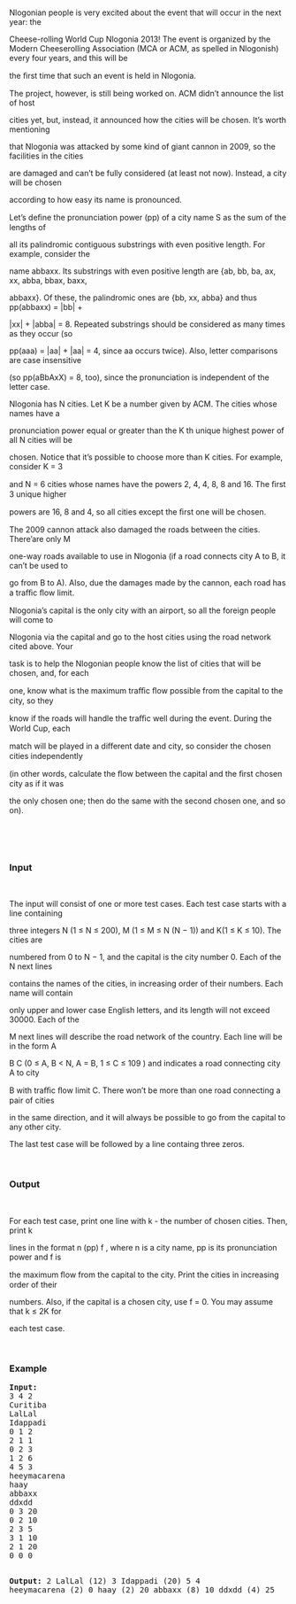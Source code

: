 <p>&nbsp;</p>
<div id="_mcePaste" style="position: absolute; left: -10000px; top: 5px; width: 1px; height: 1px; overflow-x: hidden; overflow-y: hidden;">Nlogonian people is very excited about the event that will occur in the next year: the</div>
<div id="_mcePaste" style="position: absolute; left: -10000px; top: 5px; width: 1px; height: 1px; overflow-x: hidden; overflow-y: hidden;">Cheese-rolling World Cup Nlogonia 2013! The event is organized by the Modern Cheeserolling Association (MCA or ACM, as spelled in Nlogonish) every four years, and this will be</div>
<div id="_mcePaste" style="position: absolute; left: -10000px; top: 5px; width: 1px; height: 1px; overflow-x: hidden; overflow-y: hidden;">the ﬁrst time that such an event is held in Nlogonia.</div>
<div id="_mcePaste" style="position: absolute; left: -10000px; top: 5px; width: 1px; height: 1px; overflow-x: hidden; overflow-y: hidden;">The project, however, is still being worked on. ACM didn’t announce the list of host</div>
<div id="_mcePaste" style="position: absolute; left: -10000px; top: 5px; width: 1px; height: 1px; overflow-x: hidden; overflow-y: hidden;">cities yet, but, instead, it announced how the cities will be chosen. It’s worth mentioning</div>
<div id="_mcePaste" style="position: absolute; left: -10000px; top: 5px; width: 1px; height: 1px; overflow-x: hidden; overflow-y: hidden;">that Nlogonia was attacked by some kind of giant cannon in 2009, so the facilities in the cities</div>
<div id="_mcePaste" style="position: absolute; left: -10000px; top: 5px; width: 1px; height: 1px; overflow-x: hidden; overflow-y: hidden;">are damaged and can’t be fully considered (at least not now). Instead, a city will be chosen</div>
<div id="_mcePaste" style="position: absolute; left: -10000px; top: 5px; width: 1px; height: 1px; overflow-x: hidden; overflow-y: hidden;">according to how easy its name is pronounced.</div>
<div id="_mcePaste" style="position: absolute; left: -10000px; top: 5px; width: 1px; height: 1px; overflow-x: hidden; overflow-y: hidden;">Let’s deﬁne the pronunciation power (pp) of a city name S as the sum of the lengths of</div>
<div id="_mcePaste" style="position: absolute; left: -10000px; top: 5px; width: 1px; height: 1px; overflow-x: hidden; overflow-y: hidden;">all its palindromic contiguous substrings with even positive length. For example, consider the</div>
<div id="_mcePaste" style="position: absolute; left: -10000px; top: 5px; width: 1px; height: 1px; overflow-x: hidden; overflow-y: hidden;">name abbaxx. Its substrings with even positive length are {ab, bb, ba, ax, xx, abba, bbax, baxx,</div>
<div id="_mcePaste" style="position: absolute; left: -10000px; top: 5px; width: 1px; height: 1px; overflow-x: hidden; overflow-y: hidden;">abbaxx}. Of these, the palindromic ones are {bb, xx, abba} and thus pp(abbaxx) = |bb| +</div>
<div id="_mcePaste" style="position: absolute; left: -10000px; top: 5px; width: 1px; height: 1px; overflow-x: hidden; overflow-y: hidden;">|xx| + |abba| = 8. Repeated substrings should be considered as many times as they occur (so</div>
<div id="_mcePaste" style="position: absolute; left: -10000px; top: 5px; width: 1px; height: 1px; overflow-x: hidden; overflow-y: hidden;">pp(aaa) = |aa| + |aa| = 4, since aa occurs twice). Also, letter comparisons are case insensitive</div>
<div id="_mcePaste" style="position: absolute; left: -10000px; top: 5px; width: 1px; height: 1px; overflow-x: hidden; overflow-y: hidden;">(so pp(aBbAxX) = 8, too), since the pronunciation is independent of the letter case.</div>
<div id="_mcePaste" style="position: absolute; left: -10000px; top: 5px; width: 1px; height: 1px; overflow-x: hidden; overflow-y: hidden;">Nlogonia has N cities. Let K be a number given by ACM. The cities whose names have a</div>
<div id="_mcePaste" style="position: absolute; left: -10000px; top: 5px; width: 1px; height: 1px; overflow-x: hidden; overflow-y: hidden;">pronunciation power equal or greater than the K th unique highest power of all N cities will be</div>
<div id="_mcePaste" style="position: absolute; left: -10000px; top: 5px; width: 1px; height: 1px; overflow-x: hidden; overflow-y: hidden;">chosen. Notice that it’s possible to choose more than K cities. For example, consider K = 3</div>
<div id="_mcePaste" style="position: absolute; left: -10000px; top: 5px; width: 1px; height: 1px; overflow-x: hidden; overflow-y: hidden;">and N = 6 cities whose names have the powers 2, 4, 4, 8, 8 and 16. The ﬁrst 3 unique higher</div>
<div id="_mcePaste" style="position: absolute; left: -10000px; top: 5px; width: 1px; height: 1px; overflow-x: hidden; overflow-y: hidden;">powers are 16, 8 and 4, so all cities except the ﬁrst one will be chosen.</div>
<div id="_mcePaste" style="position: absolute; left: -10000px; top: 5px; width: 1px; height: 1px; overflow-x: hidden; overflow-y: hidden;">The 2009 cannon attack also damaged the roads between the cities. There’are only M</div>
<div id="_mcePaste" style="position: absolute; left: -10000px; top: 5px; width: 1px; height: 1px; overflow-x: hidden; overflow-y: hidden;">one-way roads available to use in Nlogonia (if a road connects city A to B, it can’t be used to</div>
<div id="_mcePaste" style="position: absolute; left: -10000px; top: 5px; width: 1px; height: 1px; overflow-x: hidden; overflow-y: hidden;">go from B to A). Also, due the damages made by the cannon, each road has a traﬃc ﬂow limit.</div>
<div id="_mcePaste" style="position: absolute; left: -10000px; top: 5px; width: 1px; height: 1px; overflow-x: hidden; overflow-y: hidden;">Nlogonia’s capital is the only city with an airport, so all the foreign people will come to</div>
<div id="_mcePaste" style="position: absolute; left: -10000px; top: 5px; width: 1px; height: 1px; overflow-x: hidden; overflow-y: hidden;">Nlogonia via the capital and go to the host cities using the road network cited above. Your</div>
<div id="_mcePaste" style="position: absolute; left: -10000px; top: 5px; width: 1px; height: 1px; overflow-x: hidden; overflow-y: hidden;">task is to help the Nlogonian people know the list of cities that will be chosen, and, for each</div>
<div id="_mcePaste" style="position: absolute; left: -10000px; top: 5px; width: 1px; height: 1px; overflow-x: hidden; overflow-y: hidden;">one, know what is the maximum traﬃc ﬂow possible from the capital to the city, so they</div>
<div id="_mcePaste" style="position: absolute; left: -10000px; top: 5px; width: 1px; height: 1px; overflow-x: hidden; overflow-y: hidden;">know if the roads will handle the traﬃc well during the event. During the World Cup, each</div>
<div id="_mcePaste" style="position: absolute; left: -10000px; top: 5px; width: 1px; height: 1px; overflow-x: hidden; overflow-y: hidden;">match will be played in a diﬀerent date and city, so consider the chosen cities independently</div>
<div id="_mcePaste" style="position: absolute; left: -10000px; top: 5px; width: 1px; height: 1px; overflow-x: hidden; overflow-y: hidden;">(in other words, calculate the ﬂow between the capital and the ﬁrst chosen city as if it was</div>
<div id="_mcePaste" style="position: absolute; left: -10000px; top: 5px; width: 1px; height: 1px; overflow-x: hidden; overflow-y: hidden;">the only chosen one; then do the same with the second chosen one, and so on).</div>
<p>&nbsp;</p>
<p>Nlogonian people is very excited about the event that will occur in the next year: the</p>
<p>Cheese-rolling World Cup Nlogonia 2013! The event is organized by the Modern Cheeserolling Association (MCA or ACM, as spelled in Nlogonish) every four years, and this will be</p>
<p>the ﬁrst time that such an event is held in Nlogonia.</p>
<p>The project, however, is still being worked on. ACM didn’t announce the list of host</p>
<p>cities yet, but, instead, it announced how the cities will be chosen. It’s worth mentioning</p>
<p>that Nlogonia was attacked by some kind of giant cannon in 2009, so the facilities in the cities</p>
<p>are damaged and can’t be fully considered (at least not now). Instead, a city will be chosen</p>
<p>according to how easy its name is pronounced.</p>
<p>Let’s deﬁne the pronunciation power (pp) of a city name S as the sum of the lengths of</p>
<p>all its palindromic contiguous substrings with even positive length. For example, consider the</p>
<p>name abbaxx. Its substrings with even positive length are {ab, bb, ba, ax, xx, abba, bbax, baxx,</p>
<p>abbaxx}. Of these, the palindromic ones are {bb, xx, abba} and thus pp(abbaxx) = |bb| +</p>
<p>|xx| + |abba| = 8. Repeated substrings should be considered as many times as they occur (so</p>
<p>pp(aaa) = |aa| + |aa| = 4, since aa occurs twice). Also, letter comparisons are case insensitive</p>
<p>(so pp(aBbAxX) = 8, too), since the pronunciation is independent of the letter case.</p>
<p>Nlogonia has N cities. Let K be a number given by ACM. The cities whose names have a</p>
<p>pronunciation power equal or greater than the K th unique highest power of all N cities will be</p>
<p>chosen. Notice that it’s possible to choose more than K cities. For example, consider K = 3</p>
<p>and N = 6 cities whose names have the powers 2, 4, 4, 8, 8 and 16. The ﬁrst 3 unique higher</p>
<p>powers are 16, 8 and 4, so all cities except the ﬁrst one will be chosen.</p>
<p>The 2009 cannon attack also damaged the roads between the cities. There’are only M</p>
<p>one-way roads available to use in Nlogonia (if a road connects city A to B, it can’t be used to</p>
<p>go from B to A). Also, due the damages made by the cannon, each road has a traﬃc ﬂow limit.</p>
<p>Nlogonia’s capital is the only city with an airport, so all the foreign people will come to</p>
<p>Nlogonia via the capital and go to the host cities using the road network cited above. Your</p>
<p>task is to help the Nlogonian people know the list of cities that will be chosen, and, for each</p>
<p>one, know what is the maximum traﬃc ﬂow possible from the capital to the city, so they</p>
<p>know if the roads will handle the traﬃc well during the event. During the World Cup, each</p>
<p>match will be played in a diﬀerent date and city, so consider the chosen cities independently</p>
<p>(in other words, calculate the ﬂow between the capital and the ﬁrst chosen city as if it was</p>
<p>the only chosen one; then do the same with the second chosen one, and so on).</p>
<p>&nbsp;</p>
<p>&nbsp;</p>
<h3>Input</h3>
<p>&nbsp;</p>
<p>The input will consist of one or more test cases. Each test case starts with a line containing</p>
<p>three integers N (1 ≤ N ≤ 200), M (1 ≤ M ≤ N (N − 1)) and K(1 ≤ K ≤ 10). The cities are</p>
<p>numbered from 0 to N − 1, and the capital is the city number 0. Each of the N next lines</p>
<p>contains the names of the cities, in increasing order of their numbers. Each name will contain</p>
<p>only upper and lower case English letters, and its length will not exceed 30000. Each of the</p>
<p>M next lines will describe the road network of the country. Each line will be in the form A</p>
<p>B C (0 ≤ A, B &lt; N, A = B, 1 ≤ C ≤ 109 ) and indicates a road connecting city A to city</p>
<p>B with traﬃc ﬂow limit C. There won’t be more than one road connecting a pair of cities</p>
<p>in the same direction, and it will always be possible to go from the capital to any other city.</p>
<p>The last test case will be followed by a line containg three zeros.</p>
<p>&nbsp;</p>
<h3>Output</h3>
<p>&nbsp;</p>
<p>For each test case, print one line with k - the number of chosen cities. Then, print k</p>
<p>lines in the format n (pp) f , where n is a city name, pp is its pronunciation power and f is</p>
<p>the maximum ﬂow from the capital to the city. Print the cities in increasing order of their</p>
<p>numbers. Also, if the capital is a chosen city, use f = 0. You may assume that k ≤ 2K for</p>
<p>each test case.</p>
<p>&nbsp;</p>
<h3>Example</h3>
<pre><strong>Input:</strong>
3 4 2
Curitiba
LalLal
Idappadi
0 1 2
2 1 1
0 2 3
1 2 6
4 5 3
heeymacarena
haay
abbaxx
ddxdd
0 3 20
0 2 10
2 3 5
3 1 10
2 1 20
0 0 0


<strong>Output:</strong>
2
LalLal (12) 3
Idappadi (20) 5
4
heeymacarena (2) 0
haay (2) 20
abbaxx (8) 10
ddxdd (4) 25
</pre>